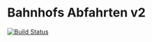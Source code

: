 # Bahnhofs Abfahrten v2

[![Build Status](https://travis-ci.org/marudor/reihenzaehler.svg?branch=master)](https://travis-ci.org/marudor/reihenzaehler)

